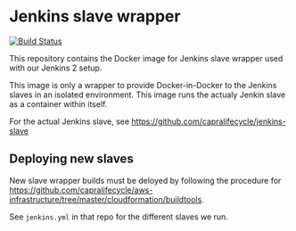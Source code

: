 # Jenkins slave wrapper

[![Build Status](https://jenkins.capra.tv/buildStatus/icon?job=jenkins-slave-wrapper/master)](https://jenkins.capra.tv/job/jenkins-slave-wrapper/job/master/)

This repository contains the Docker image for Jenkins slave wrapper used with
our Jenkins 2 setup.

This image is only a wrapper to provide Docker-in-Docker to the Jenkins slaves
in an isolated environment. This image runs the actualy Jenkin slave as a
container within itself.

For the actual Jenkins slave, see
https://github.com/capralifecycle/jenkins-slave

## Deploying new slaves

New slave wrapper builds must be deloyed by following the procedure for
https://github.com/capralifecycle/aws-infrastructure/tree/master/cloudformation/buildtools.

See `jenkins.yml` in that repo for the different slaves we run.
